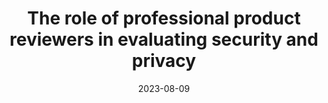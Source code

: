 ---
title: "The role of professional product reviewers in evaluating security and privacy"
date: 2023-08-09
venue: USENIX ’23
venueFullName: USENIX Security Symposium
submitStatus:
authors: Wentao Guo, Jason Walter, and Michelle L. Mazurek
html: https://www.usenix.org/conference/usenixsecurity23/presentation/guo-wentao
pdf: /publications/product-reviewers/The Role of Professional Product Reviewers in Evaluating Security and Privacy.pdf
reflection:
supplement: https://osf.io/m2pe7/
code: 
talk: https://www.youtube.com/watch?v=c91-uxKtC1A
slides: https://www.usenix.org/system/files/sec23_slides_guo-wentao.pdf
poster:
demo:
tags:
- "topic: professionals"
---